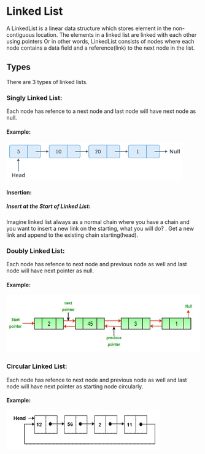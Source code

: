 # Linked List

A LinkedList is a linear data structure which stores element in the non-contiguous location. The elements in a linked list are linked with each other using pointers Or in other words, LinkedList consists of nodes where each node contains a data field and a reference(link) to the next node in the list.

## Types

There are 3 types of linked lists.

### Singly Linked List:
Each node has refence to a next node and last node will have next node as null. 
   #### Example: 
<img src="LinkedListDataStructure/src/resources/SingleLinkedList.png" height="100" />

 #### Insertion:
   ##### Insert at the Start of Linked List:
Imagine linked list always as a normal chain  where you have a chain and you want to insert a new link on the starting, what you will do?
   . Get a new link and append to the existing chain starting(head).

### Doubly Linked List:
Each node has refence to next node and previous node as well and last node will have next pointer as null.
   #### Example:
<img src="LinkedListDataStructure/src/resources/DoubleLinkedList.jpg" height="150" />

### Circular Linked List:
Each node has refence to next node and previous node as well and last node will have next pointer as starting node circularly. 
   #### Example:
<img src="LinkedListDataStructure/src/resources/CicrcularLinkedList.jpg" height="100" />

##

